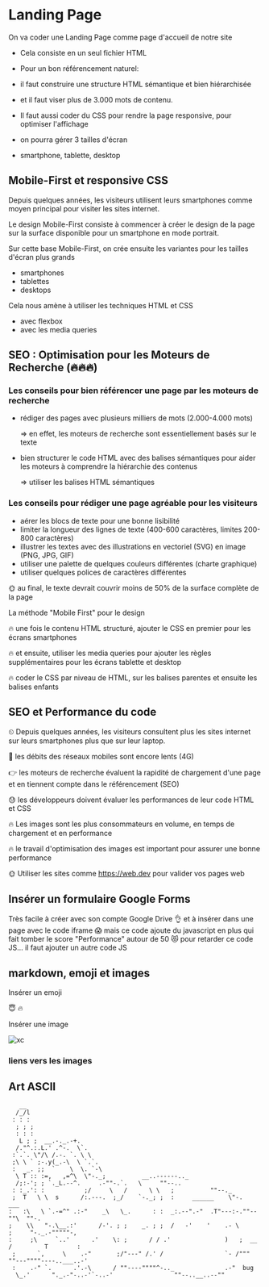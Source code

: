 # Landing Page

On va coder une Landing Page comme page d'accueil de notre site

* Cela consiste en un seul fichier HTML

* Pour un bon référencement naturel:
* il faut construire une structure HTML sémantique et bien hiérarchisée
* et il faut viser plus de 3.000 mots de contenu.

* Il faut aussi coder du CSS pour rendre la page responsive, pour optimiser l'affichage
* on pourra gérer 3 tailles d'écran
* smartphone, tablette, desktop

## Mobile-First et responsive CSS

Depuis quelques années, les visiteurs utilisent leurs smartphones comme moyen principal
pour visiter les sites internet.

Le design Mobile-First consiste à commencer à créer le design de la page sur la surface disponible pour un smartphone en mode portrait.

Sur cette base Mobile-First, on crée ensuite les variantes pour les tailles d'écran plus grands
* smartphones
* tablettes
* desktops

Cela nous amène à utiliser les techniques HTML et CSS 
* avec flexbox
* avec les media queries

## SEO : Optimisation pour les Moteurs de Recherche (🔥🔥🔥) 

### Les conseils pour bien référencer une page par les moteurs de recherche

* rédiger des pages avec plusieurs milliers de mots (2.000-4.000 mots)

    => en effet, les moteurs de recherche sont essentiellement basés sur le texte
* bien structurer le code HTML avec des balises sémantiques pour aider les moteurs à comprendre la hiérarchie des contenus 

    => utiliser les balises HTML sémantiques

### Les conseils pour rédiger une page agréable pour les visiteurs

* aérer les blocs de texte pour une bonne lisibilité
* limiter la longueur des lignes de texte (400-600 caractères, limites 200-800 caractères)
* illustrer les textes avec des illustrations 
    en vectoriel (SVG)
    en image (PNG, JPG, GIF)
* utiliser une palette de quelques couleurs différentes (charte graphique)
* utiliser quelques polices de caractères différentes

🌞 au final, le texte devrait couvrir moins de 50% de la surface complète de la page

La méthode "Mobile First" pour le design

🔥 une fois le contenu HTML structuré, ajouter le CSS en premier pour les écrans smartphones

🔥 et ensuite, utiliser les media queries pour ajouter les règles supplémentaires pour les écrans tablette et desktop

🔥 coder le CSS par niveau de HTML, sur les balises parentes et ensuite les balises enfants

## SEO et Performance du code

⏲ Depuis quelques années, les visiteurs consultent plus les sites internet sur leurs smartphones plus que sur leur laptop.

🐉 les débits des réseaux mobiles sont encore lents (4G)

👉 les moteurs de recherche évaluent la rapidité de chargement d'une page et en tiennent compte dans le référencement (SEO)

😓 les développeurs doivent évaluer les performances de leur code HTML et CSS

🔥 Les images sont les plus consommateurs en volume, en temps de chargement et en performance

🔥 le travail d'optimisation des images est important pour assurer une bonne performance

🌞 Utiliser les sites comme https://web.dev pour valider vos pages web


## Insérer un formulaire Google Forms

Très facile à créer avec son compte Google Drive
👌 et à insérer dans une page avec le code iframe
😱 mais ce code ajoute du javascript en plus qui fait tomber le score "Performance" autour de 50
😻 pour retarder ce code JS... il faut ajouter un autre code JS 

## markdown, emoji et images

Insérer un emoji

😇 
🔥 

Insérer une image

![xc]

### liens vers les images

[vue]:../public/assets/img/html5.svg
[xc]:../public/assets/img/xoomcoder.svg


## Art ASCII

```
   __                                                                                      
  /_/l                                                                                     
 : : :                                                                                     
  ; ; ;                                                                                    
  : : :                                                                                    
   L ; ;  __.-._.-+.                                                                       
  /."^.:.L.' .^-.  \`.                                                                     
 :`.`. \"/\ /.-. `. \ \                                                                    
 ;\ \ ` ;-.y(_.-\  \ `.`.                                                                  
 :   _. ;;  `    \  \. `-\                                                                 
  \ T :: :=,   ,=^\  \"-._;          __..------.._                                         
  /;:-'; ; `._L.--^.     .-""-.`.   \     ""--..                                   
 : :_.': :           ;/     \   /      \ \   ;          ""--._                             
 ;  T   \ \  s      /:.---.  ;_/    `-._; ;  :     ______    \"-.      ___                 
:   :\   \ `.-=^" .:-"    _\   \_.      : :  _:.--".-"  .T"---:-.""--""\  ""-.             
;    \\   "-.\__.:'      /-'. ; ;    _. ; ;  /   -'    '    .- \        ;     "-._.-"""""-,
:     ;\     `..'      .'    \: ;      / / .'               )   ;  __  /         T        :
 ;      `,     \    .-"       ;/"---" /.' /                 `- /"""  ""---""""----..___..-'
 :    .-" `.      .'.-\      / ""----""""^-.._              .-"  bug                       
  \_.'      "._.-"-..-'`-..-'                 ""--..__..--""

```


